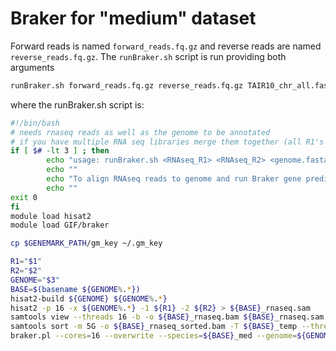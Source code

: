 # Braker for "medium" dataset


Forward reads is named `forward_reads.fq.gz` and reverse reads are named `reverse_reads.fq.gz`. The `runBraker.sh` script is run providing both arguments

```bash
runBraker.sh forward_reads.fq.gz reverse_reads.fq.gz TAIR10_chr_all.fas
```


where the runBraker.sh script is:

```bash
#!/bin/bash
# needs rnaseq reads as well as the genome to be annotated
# if you have multiple RNA seq libraries merge them together (all R1's and all R2's seperately)
if [ $# -lt 3 ] ; then
        echo "usage: runBraker.sh <RNAseq_R1> <RNAseq_R2> <genome.fasta>"
        echo ""
        echo "To align RNAseq reads to genome and run Braker gene prediction program"
        echo ""
exit 0
fi
module load hisat2
module load GIF/braker

cp $GENEMARK_PATH/gm_key ~/.gm_key

R1="$1"
R2="$2"
GENOME="$3"
BASE=$(basename ${GENOME%.*})
hisat2-build ${GENOME} ${GENOME%.*}
hisat2 -p 16 -x ${GENOME%.*} -1 ${R1} -2 ${R2} > ${BASE}_rnaseq.sam
samtools view --threads 16 -b -o ${BASE}_rnaseq.bam ${BASE}_rnaseq.sam
samtools sort -m 5G -o ${BASE}_rnaseq_sorted.bam -T ${BASE}_temp --threads 16 ${BASE}_rnaseq.bam
braker.pl --cores=16 --overwrite --species=${BASE}_med --genome=${GENOME} --bam=${BASE}_rnaseq_sorted.bam --gff3
```

